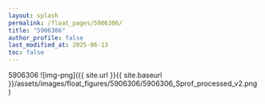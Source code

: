 ```yaml
---
layout: splash
permalink: /float_pages/5906306/
title: "5906306"
author_profile: false
last_modified_at: 2025-06-13
toc: false
---
```

 
5906306
![img-png]({{ site.url }}{{ site.baseurl }}/assets/images/float_figures/5906306/5906306_Sprof_processed_v2.png)
